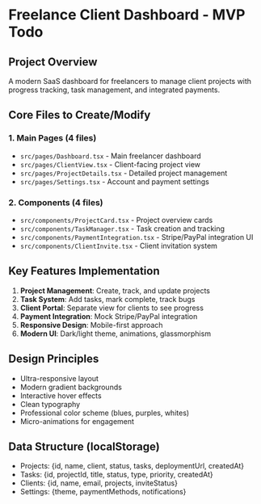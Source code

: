 # Freelance Client Dashboard - MVP Todo

## Project Overview
A modern SaaS dashboard for freelancers to manage client projects with progress tracking, task management, and integrated payments.

## Core Files to Create/Modify

### 1. Main Pages (4 files)
- `src/pages/Dashboard.tsx` - Main freelancer dashboard
- `src/pages/ClientView.tsx` - Client-facing project view
- `src/pages/ProjectDetails.tsx` - Detailed project management
- `src/pages/Settings.tsx` - Account and payment settings

### 2. Components (4 files)
- `src/components/ProjectCard.tsx` - Project overview cards
- `src/components/TaskManager.tsx` - Task creation and tracking
- `src/components/PaymentIntegration.tsx` - Stripe/PayPal integration UI
- `src/components/ClientInvite.tsx` - Client invitation system

## Key Features Implementation
1. **Project Management**: Create, track, and update projects
2. **Task System**: Add tasks, mark complete, track bugs
3. **Client Portal**: Separate view for clients to see progress
4. **Payment Integration**: Mock Stripe/PayPal integration
5. **Responsive Design**: Mobile-first approach
6. **Modern UI**: Dark/light theme, animations, glassmorphism

## Design Principles
- Ultra-responsive layout
- Modern gradient backgrounds
- Interactive hover effects
- Clean typography
- Professional color scheme (blues, purples, whites)
- Micro-animations for engagement

## Data Structure (localStorage)
- Projects: {id, name, client, status, tasks, deploymentUrl, createdAt}
- Tasks: {id, projectId, title, status, type, priority, createdAt}
- Clients: {id, name, email, projects, inviteStatus}
- Settings: {theme, paymentMethods, notifications}